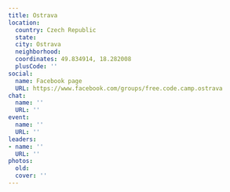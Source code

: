 ```yaml
---
title: Ostrava
location:
  country: Czech Republic
  state: 
  city: Ostrava
  neighborhood: 
  coordinates: 49.834914, 18.282008
  plusCode: ''
social:
  name: Facebook page
  URL: https://www.facebook.com/groups/free.code.camp.ostrava
chat:
  name: ''
  URL: ''
event:
  name: ''
  URL: ''
leaders:
- name: ''
  URL: ''
photos:
  old: 
  cover: ''
---
```

